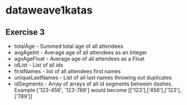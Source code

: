 # dataweave1katas

## Exercise 3

- totalAge - Summed total age of all attendees
- avgAgeInt - Average age of all attendees as an Integer
- agvAgeFloat - Average age of all attendees as a Float
- idList - List of all ids
- firstNames - list of all attendees first names
- uniqueLastNames - List of all last names throwing out duplicates
- idSegments - Array of arrays of all id segments between dashes. Example ['123-456', '123-789'] would become [['123'],['456'],['123'],['789']]
